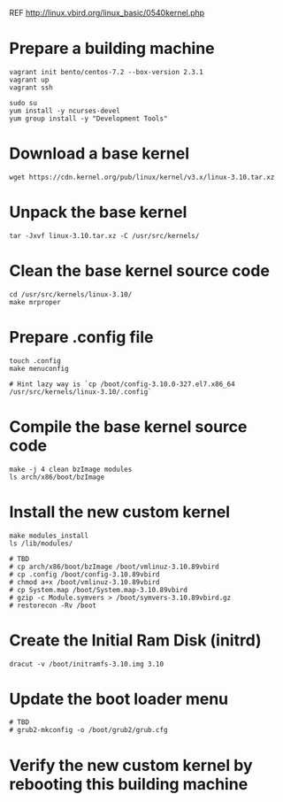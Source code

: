 REF http://linux.vbird.org/linux_basic/0540kernel.php

# Prepare a building machine

```
vagrant init bento/centos-7.2 --box-version 2.3.1
vagrant up
vagrant ssh

sudo su
yum install -y ncurses-devel
yum group install -y "Development Tools"
```

# Download a base kernel

```
wget https://cdn.kernel.org/pub/linux/kernel/v3.x/linux-3.10.tar.xz
```

# Unpack the base kernel

```
tar -Jxvf linux-3.10.tar.xz -C /usr/src/kernels/
```

# Clean the base kernel source code

```
cd /usr/src/kernels/linux-3.10/
make mrproper
```

# Prepare .config file

```
touch .config
make menuconfig

# Hint lazy way is `cp /boot/config-3.10.0-327.el7.x86_64 /usr/src/kernels/linux-3.10/.config`
```

# Compile the base kernel source code

```
make -j 4 clean bzImage modules
ls arch/x86/boot/bzImage
```

# Install the new custom kernel

```
make modules_install
ls /lib/modules/

# TBD
# cp arch/x86/boot/bzImage /boot/vmlinuz-3.10.89vbird
# cp .config /boot/config-3.10.89vbird
# chmod a+x /boot/vmlinuz-3.10.89vbird
# cp System.map /boot/System.map-3.10.89vbird
# gzip -c Module.symvers > /boot/symvers-3.10.89vbird.gz
# restorecon -Rv /boot
```

# Create the Initial Ram Disk (initrd)

```
dracut -v /boot/initramfs-3.10.img 3.10
```

# Update the boot loader menu

```
# TBD
# grub2-mkconfig -o /boot/grub2/grub.cfg
```

# Verify the new custom kernel by rebooting this building machine


